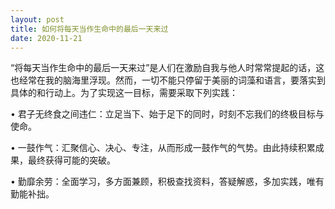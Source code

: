 ```yaml
---
layout: post
title: 如何将每天当作生命中的最后一天来过
date: 2020-11-21
---
```


“将每天当作生命中的最后一天来过”是人们在激励自我与他人时常常提起的话，这也经常在我的脑海里浮现。然而，一切不能只停留于美丽的词藻和语言，要落实到具体的和行动上。为了实现这一目标，需要采取下列实践：

• 君子无终食之间违仁：立足当下、始于足下的同时，时刻不忘我们的终极目标与使命。

• 一鼓作气：汇聚信心、决心、专注，从而形成一鼓作气的气势。由此持续积累成果，最终获得可能的突破。

• 勤靡余劳：全面学习，多方面兼顾，积极查找资料，答疑解惑，多加实践，唯有勤能补拙。
